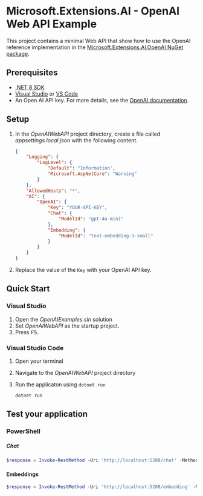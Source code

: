 # Microsoft.Extensions.AI - OpenAI Web API Example

This project contains a minimal Web API that show how to use the OpenAI reference implementation in the [Microsoft.Extensions.AI.OpenAI NuGet package](https://aka.ms/meai-openai-nuget).

## Prerequisites

- [.NET 8 SDK](https://dotnet.microsoft.com/download/dotnet/8.0)
- [Visual Studio](https://visualstudio.microsoft.com/downloads/) or [VS Code](https://visualstudio.microsoft.com/downloads/)
- An Open AI API key. For more details, see the [OpenAI documentation](https://help.openai.com/en/articles/4936850-where-do-i-find-my-openai-api-key).

## Setup

1. In the *OpenAIWebAPI* project directory, create a file called *appsettings.local.json* with the following content.

    ```json
    {
        "Logging": {
            "LogLevel": {
                "Default": "Information",
                "Microsoft.AspNetCore": "Warning"
            }
        },
        "AllowedHosts": "*",
        "AI": {
            "OpenAI": {
                "Key": "YOUR-API-KEY",
                "Chat": {
                    "ModelId": "gpt-4o-mini"
                },
                "Embedding": {
                    "ModelId": "text-embedding-3-small"
                }
            }
        }
    }
    ```

1. Replace the value of the `Key` with your OpenAI API key.

## Quick Start

### Visual Studio

1. Open the *OpenAIExamples.sln* solution
1. Set *OpenAIWebAPI* as the startup project.
1. Press <kbd>F5</kbd>.

### Visual Studio Code

1. Open your terminal
1. Navigate to the *OpenAIWebAPI* project directory
1. Run the applicaton using `dotnet run`

    ```dotnetcli
    dotnet run
    ```

## Test your application

### PowerShell

##### Chat

```powershell
$response = Invoke-RestMethod -Uri 'http://localhost:5208/chat' -Method Post -Headers @{'Content-Type'='application/json'} -Body '"What is AI?"'; $response.message.contents.text
```

#### Embeddings

```powershell
$response = Invoke-RestMethod -Uri 'http://localhost:5208/embedding' -Method Post -Headers @{'Content-Type'='application/json'} -Body '"What is AI?"'; $response.vector
```
